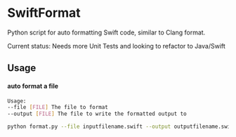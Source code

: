 SwiftFormat
==============

Python script for auto formatting Swift code, similar to Clang format.
 
 Current status: Needs more Unit Tests and looking to refactor to Java/Swift

## Usage

#### auto format a file
```bash
Usage: 
--file [FILE] The file to format
--output [FILE] The file to write the formatted output to

python format.py --file inputfilename.swift --output outputfilename.swift
```
